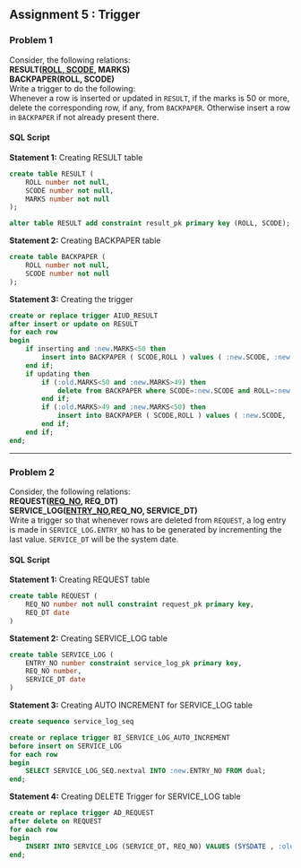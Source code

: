 Assignment 5 : Trigger
---
### Problem 1
Consider, the following relations:   
**RESULT(<u>ROLL, SCODE</u>, MARKS)**    
**BACKPAPER(ROLL, SCODE)**   
Write a trigger to do the following:  
Whenever a row is inserted or updated in `RESULT`, if the marks is 50 or more, delete the corresponding row, if any, from `BACKPAPER`. Otherwise insert a row in `BACKPAPER` if not already present there.

#### SQL Script
**Statement 1:** Creating RESULT table
```sql
create table RESULT (
    ROLL number not null,
    SCODE number not null,
    MARKS number not null
);

alter table RESULT add constraint result_pk primary key (ROLL, SCODE);
```
**Statement 2:** Creating BACKPAPER table
```sql
create table BACKPAPER (
    ROLL number not null,
    SCODE number not null
);
```

**Statement 3:** Creating the trigger
```sql
create or replace trigger AIUD_RESULT 
after insert or update on RESULT 
for each row 
begin 
    if inserting and :new.MARKS<50 then 
        insert into BACKPAPER ( SCODE,ROLL ) values ( :new.SCODE, :new.ROLL ); 
    end if;
    if updating then 
        if (:old.MARKS<50 and :new.MARKS>49) then
            delete from BACKPAPER where SCODE=:new.SCODE and ROLL=:new.ROLL;
        end if;
        if (:old.MARKS>49 and :new.MARKS<50) then
            insert into BACKPAPER ( SCODE,ROLL ) values ( :new.SCODE, :new.ROLL );     
        end if;
    end if; 
end;
```
---
### Problem 2
Consider, the following relations:  
**REQUEST(<u>REQ_NO</u>, REQ_DT)**    
**SERVICE_LOG(<u>ENTRY_NO</u>,REQ_NO, SERVICE_DT)**    
Write a trigger so that whenever rows are deleted from `REQUEST`, a log entry is made in `SERVICE_LOG.ENTRY_NO` has to be generated by incrementing the last value. `SERVICE_DT` will be the system date.

#### SQL Script
**Statement 1:** Creating REQUEST table
```sql
create table REQUEST ( 
    REQ_NO number not null constraint request_pk primary key, 
    REQ_DT date 
)
```
**Statement 2:** Creating SERVICE_LOG table
```sql
create table SERVICE_LOG ( 
    ENTRY_NO number constraint service_log_pk primary key, 
    REQ_NO number, 
    SERVICE_DT date
)
```
**Statement 3:** Creating AUTO INCREMENT for SERVICE_LOG table
```sql
create sequence service_log_seq
```
```sql
create or replace trigger BI_SERVICE_LOG_AUTO_INCREMENT 
before insert on SERVICE_LOG 
for each row 
begin 
    SELECT SERVICE_LOG_SEQ.nextval INTO :new.ENTRY_NO FROM dual; 
end;
```
**Statement 4:** Creating DELETE Trigger for SERVICE_LOG table
```sql
create or replace trigger AD_REQUEST 
after delete on REQUEST 
for each row 
begin 
    INSERT INTO SERVICE_LOG (SERVICE_DT, REQ_NO) VALUES (SYSDATE , :old.REQ_NO); 
end;
```